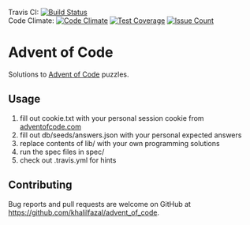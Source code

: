 Travis CI: [![Build Status](https://travis-ci.org/khalilfazal/advent_of_code.svg?branch=master)](https://travis-ci.org/khalilfazal/advent_of_code)  
Code Climate: [![Code Climate](https://codeclimate.com/github/khalilfazal/advent_of_code/badges/gpa.svg)](https://codeclimate.com/github/khalilfazal/advent_of_code/trends) [![Test Coverage](https://codeclimate.com/github/khalilfazal/advent_of_code/badges/coverage.svg)](https://codeclimate.com/github/khalilfazal/advent_of_code/coverage) [![Issue Count](https://codeclimate.com/github/khalilfazal/advent_of_code/badges/issue_count.svg)](https://codeclimate.com/github/khalilfazal/advent_of_code/issues)

# Advent of Code

Solutions to [Advent of Code](http://advent_of_code.com/) puzzles.

## Usage

1. fill out cookie.txt with your personal session cookie from [adventofcode.com](http://adventofcode.com/)
2. fill out db/seeds/answers.json with your personal expected answers
3. replace contents of lib/ with your own programming solutions
4. run the spec files in spec/
5. check out .travis.yml for hints

## Contributing

Bug reports and pull requests are welcome on GitHub at https://github.com/khalilfazal/advent_of_code.